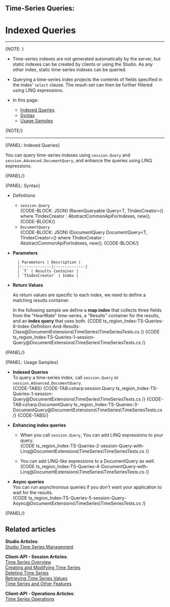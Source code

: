 ﻿## Time-Series Queries:
# Indexed Queries

---

{NOTE: }

* Time-series indexes are not generated automatically by the server, but static 
  indexes can be created by clients or using the Studio. As any other index, static 
  time-series indexes can be queried.  
  
* Querying a time-series index projects the contents of fields specified 
  in the index' `select` clause. The result-set can then be further filtered 
  using LINQ expressions.  
  
* In this page:  
  * [Indexed Queries](../../../../document-extensions/timeseries/querying/indexed-time-series-queries/indexed-queries#indexed-queries)  
  * [Syntax](../../../../document-extensions/timeseries/querying/indexed-time-series-queries/indexed-queries#syntax)  
  * [Usage Samples](../../../../document-extensions/timeseries/querying/indexed-time-series-queries/indexed-queries#usage-samples)  

{NOTE/}

---

{PANEL: Indexed Queries}

You can query time-series indexes using `session.Query` and 
`session.Advanced.DocumentQuery`, and enhance the queries 
using LINQ expressions.  

{PANEL/}

{PANEL: Syntax}

* Definitions  
   
   * `session.Query`  
     {CODE-BLOCK: JSON}
     IRavenQueryable<T> Query<T, TIndexCreator>() where TIndexCreator : AbstractCommonApiForIndexes, new();
     {CODE-BLOCK/}
   * `DocumentQuery`  
     {CODE-BLOCK: JSON}
     IDocumentQuery<T> DocumentQuery<T, TIndexCreator>() where TIndexCreator : AbstractCommonApiForIndexes, new();
     {CODE-BLOCK/}

* **Parameters** 

        | Parameters | Description |
        |:-------------|:-------------|
        | `T` | Results Container |
        | `TIndexCreator` | Index |

* **Return Values**  

    As return values are specific to each index, we need to define 
    a matching results container.  

    In the following sample we define a **map index** that collects three fields from the "HeartRate" 
    time-series, a "Results" container for the results, and an **index query** that uses both.
    {CODE ts_region_Index-TS-Queries-6-Index-Definition-And-Results-Class@DocumentExtensions\TimeSeries\TimeSeriesTests.cs /}
    {CODE ts_region_Index-TS-Queries-1-session-Query@DocumentExtensions\TimeSeries\TimeSeriesTests.cs /}

{PANEL/}

{PANEL: Usage Samples}

* **Indexed Queries**  
  To query a time-series index, call `session.Query` or `session.Advanced.DocumentQuery`.  
   {CODE-TABS}
   {CODE-TAB:csharp:session.Query ts_region_Index-TS-Queries-1-session-Query@DocumentExtensions\TimeSeries\TimeSeriesTests.cs /}
   {CODE-TAB:csharp:DocumentQuery ts_region_Index-TS-Queries-3-DocumentQuery@DocumentExtensions\TimeSeries\TimeSeriesTests.cs /}
   {CODE-TABS/}


* **Enhancing index queries**  

   * When you call `session.Query`, You can add LINQ expressions to your query.  
     {CODE ts_region_Index-TS-Queries-2-session-Query-with-Linq@DocumentExtensions\TimeSeries\TimeSeriesTests.cs /}

   * You can add LINQ-like expressions to a DocumentQuery as well.  
     {CODE ts_region_Index-TS-Queries-4-DocumentQuery-with-Linq@DocumentExtensions\TimeSeries\TimeSeriesTests.cs /}

* **Async queries**  
You can run asynchronous queries if you don't want your application to wait for the results.  
{CODE ts_region_Index-TS-Queries-5-session-Query-Async@DocumentExtensions\TimeSeries\TimeSeriesTests.cs /}

{PANEL/}

## Related articles
**Studio Articles**:  
[Studio Time Series Management]()  

**Client-API - Session Articles**:  
[Time Series Overview]()  
[Creating and Modifying Time Series]()  
[Deleting Time Series]()  
[Retrieving Time Series Values]()  
[Time Series and Other Features]()  

**Client-API - Operations Articles**:  
[Time Series Operations]()  
